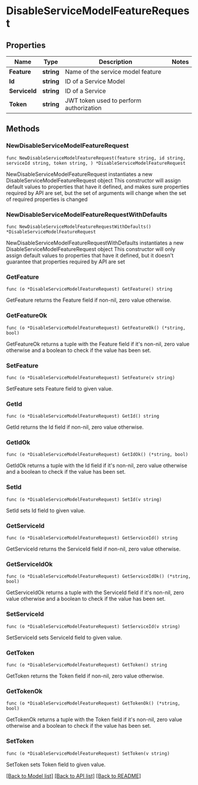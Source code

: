 # DisableServiceModelFeatureRequest

## Properties

Name | Type | Description | Notes
------------ | ------------- | ------------- | -------------
**Feature** | **string** | Name of the service model feature | 
**Id** | **string** | ID of a Service Model | 
**ServiceId** | **string** | ID of a Service | 
**Token** | **string** | JWT token used to perform authorization | 

## Methods

### NewDisableServiceModelFeatureRequest

`func NewDisableServiceModelFeatureRequest(feature string, id string, serviceId string, token string, ) *DisableServiceModelFeatureRequest`

NewDisableServiceModelFeatureRequest instantiates a new DisableServiceModelFeatureRequest object
This constructor will assign default values to properties that have it defined,
and makes sure properties required by API are set, but the set of arguments
will change when the set of required properties is changed

### NewDisableServiceModelFeatureRequestWithDefaults

`func NewDisableServiceModelFeatureRequestWithDefaults() *DisableServiceModelFeatureRequest`

NewDisableServiceModelFeatureRequestWithDefaults instantiates a new DisableServiceModelFeatureRequest object
This constructor will only assign default values to properties that have it defined,
but it doesn't guarantee that properties required by API are set

### GetFeature

`func (o *DisableServiceModelFeatureRequest) GetFeature() string`

GetFeature returns the Feature field if non-nil, zero value otherwise.

### GetFeatureOk

`func (o *DisableServiceModelFeatureRequest) GetFeatureOk() (*string, bool)`

GetFeatureOk returns a tuple with the Feature field if it's non-nil, zero value otherwise
and a boolean to check if the value has been set.

### SetFeature

`func (o *DisableServiceModelFeatureRequest) SetFeature(v string)`

SetFeature sets Feature field to given value.


### GetId

`func (o *DisableServiceModelFeatureRequest) GetId() string`

GetId returns the Id field if non-nil, zero value otherwise.

### GetIdOk

`func (o *DisableServiceModelFeatureRequest) GetIdOk() (*string, bool)`

GetIdOk returns a tuple with the Id field if it's non-nil, zero value otherwise
and a boolean to check if the value has been set.

### SetId

`func (o *DisableServiceModelFeatureRequest) SetId(v string)`

SetId sets Id field to given value.


### GetServiceId

`func (o *DisableServiceModelFeatureRequest) GetServiceId() string`

GetServiceId returns the ServiceId field if non-nil, zero value otherwise.

### GetServiceIdOk

`func (o *DisableServiceModelFeatureRequest) GetServiceIdOk() (*string, bool)`

GetServiceIdOk returns a tuple with the ServiceId field if it's non-nil, zero value otherwise
and a boolean to check if the value has been set.

### SetServiceId

`func (o *DisableServiceModelFeatureRequest) SetServiceId(v string)`

SetServiceId sets ServiceId field to given value.


### GetToken

`func (o *DisableServiceModelFeatureRequest) GetToken() string`

GetToken returns the Token field if non-nil, zero value otherwise.

### GetTokenOk

`func (o *DisableServiceModelFeatureRequest) GetTokenOk() (*string, bool)`

GetTokenOk returns a tuple with the Token field if it's non-nil, zero value otherwise
and a boolean to check if the value has been set.

### SetToken

`func (o *DisableServiceModelFeatureRequest) SetToken(v string)`

SetToken sets Token field to given value.



[[Back to Model list]](../README.md#documentation-for-models) [[Back to API list]](../README.md#documentation-for-api-endpoints) [[Back to README]](../README.md)


